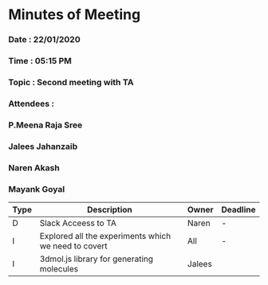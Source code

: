 # Minutes of Meeting

### Date : 22/01/2020
### Time : 05:15 PM
### Topic : Second meeting with TA
### Attendees :
### P.Meena Raja Sree  
### Jalees Jahanzaib
### Naren Akash
### Mayank Goyal

Type | Description | Owner | Deadline
---- | ---- | ---- | ----
D |Slack Acceess to TA| Naren | -
I |Explored all the experiments which we need to covert | All | - |
I | 3dmol.js library for generating molecules | Jalees |
